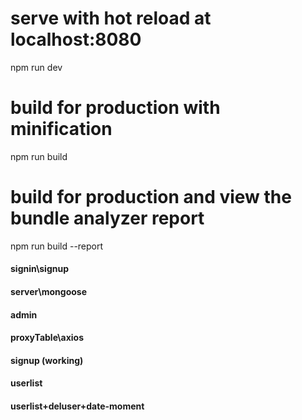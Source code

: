 # serve with hot reload at localhost:8080
npm run dev
# build for production with minification
npm run build
# build for production and view the bundle analyzer report
npm run build --report


#### signin\signup
#### server\mongoose
#### admin
#### proxyTable\axios
#### signup (working)
#### userlist
#### userlist+deluser+date-moment
